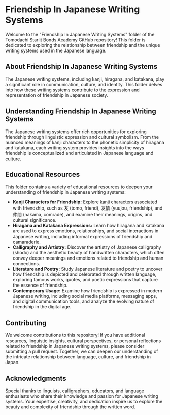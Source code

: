 # Friendship In Japanese Writing Systems

Welcome to the "Friendship In Japanese Writing Systems" folder of the Tomodachi Starlit Bonds Academy GitHub repository! This folder is dedicated to exploring the relationship between friendship and the unique writing systems used in the Japanese language.

## About Friendship In Japanese Writing Systems

The Japanese writing systems, including kanji, hiragana, and katakana, play a significant role in communication, culture, and identity. This folder delves into how these writing systems contribute to the expression and representation of friendship in Japanese society.

## Understanding Friendship In Japanese Writing Systems

The Japanese writing systems offer rich opportunities for exploring friendship through linguistic expression and cultural symbolism. From the nuanced meanings of kanji characters to the phonetic simplicity of hiragana and katakana, each writing system provides insights into the ways friendship is conceptualized and articulated in Japanese language and culture.

## Educational Resources

This folder contains a variety of educational resources to deepen your understanding of friendship in Japanese writing systems:

- **Kanji Characters for Friendship:** Explore kanji characters associated with friendship, such as 友 (tomo, friend), 友情 (yuujou, friendship), and 仲間 (nakama, comrade), and examine their meanings, origins, and cultural significance.
- **Hiragana and Katakana Expressions:** Learn how hiragana and katakana are used to express emotions, relationships, and social interactions in Japanese writing, including informal expressions of friendship and camaraderie.
- **Calligraphy and Artistry:** Discover the artistry of Japanese calligraphy (shodo) and the aesthetic beauty of handwritten characters, which often convey deeper meanings and emotions related to friendship and human connections.
- **Literature and Poetry:** Study Japanese literature and poetry to uncover how friendship is depicted and celebrated through written language, exploring famous works, quotes, and poetic expressions that capture the essence of friendship.
- **Contemporary Usage:** Examine how friendship is expressed in modern Japanese writing, including social media platforms, messaging apps, and digital communication tools, and analyze the evolving nature of friendship in the digital age.

## Contributing

We welcome contributions to this repository! If you have additional resources, linguistic insights, cultural perspectives, or personal reflections related to friendship in Japanese writing systems, please consider submitting a pull request. Together, we can deepen our understanding of the intricate relationship between language, culture, and friendship in Japan.

## Acknowledgments

Special thanks to linguists, calligraphers, educators, and language enthusiasts who share their knowledge and passion for Japanese writing systems. Your expertise, creativity, and dedication inspire us to explore the beauty and complexity of friendship through the written word.

